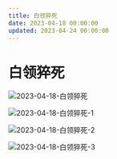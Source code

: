 ```yaml
---
title: 白领猝死
date: 2023-04-18 00:00:00
updated: 2023-04-24 00:00:00
---
```


# 白领猝死
![2023-04-18-白领猝死](assets/2023-04-18-白领猝死.png)

![2023-04-18-白领猝死-1](assets/2023-04-18-白领猝死-1.jpeg)

![2023-04-18-白领猝死-2](assets/2023-04-18-白领猝死-2.jpeg)

![2023-04-18-白领猝死-3](assets/2023-04-18-白领猝死-3.jpeg)

